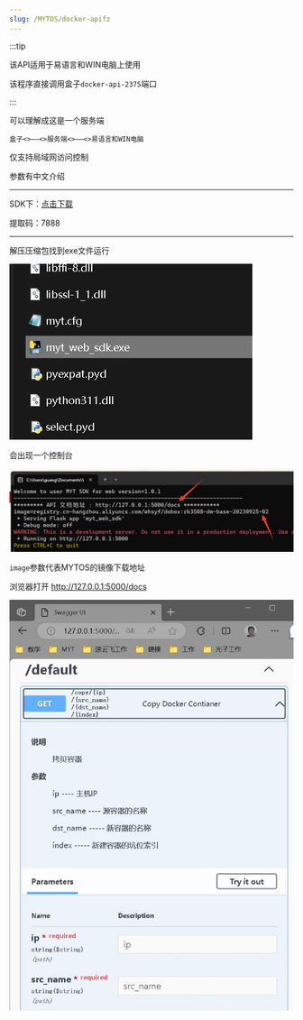 ```yaml
---
slug: /MYTOS/docker-apifz
---
```

:::tip

该API适用于易语言和WIN电脑上使用

该程序直接调用盒子`docker-api-2375`端口

:::

可以理解成这是一个服务端

`盒子<>——<>服务端<>——<>易语言和WIN电脑`

仅支持局域网访问控制

参数有中文介绍

-------------------------------------------------------------

SDK下：[点击下载](https://pan.baidu.com/s/1heGyEokTolEwDqLdmbr-Rg)

提取码：7888

-------------------------------------------------------------

解压压缩包找到exe文件运行

![img](/img/zskp/api1.jpg)

会出现一个控制台

![img](/img/zskp/api2.jpg)

`image`参数代表MYTOS的镜像下载地址

浏览器打开 http://127.0.0.1:5000/docs

![img](/img/zskp/api3.jpg)